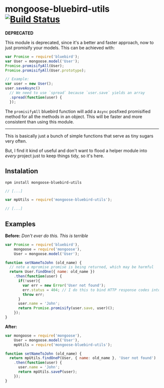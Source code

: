 mongoose-bluebird-utils [![Build Status](https://travis-ci.org/yamadapc/mongoose-bluebird-utils.png)](https://travis-ci.org/yamadapc/mongoose-bluebird-utils)
==================================================

**DEPRECATED**

This module is deprecated, since it's a better and faster approach, now to just
promisify your models. This can be achieved with:
```javascript
var Promise = require('bluebird');
var User = mongoose.model('User');
Promise.promisifyAll(User);
Promise.promisifyAll(User.prototype);

// Example:
var user = new User();
user.saveAsync()
  // We need to use `spread` because `user.save` yields an array
  .spread(function(user) {
  });
```

The `promisifyAll` bluebird function will add a `Async` posfixed promisified
method for all the methods in an object. This will be faster and more consistent
than using this module.
- - -

This is basically just a bunch of simple functions that serve as tiny sugars
very often.

But, I find it kind of useful and don't want to flood a helper module into
*every* project just to keep things tidy, so it's here.


Instalation
--------------------------------------------------

```npm install mongoose-bluebird-utils```

```javascript
// [...]

var mpUtils = require('mongoose-bluebird-utils');

// [...]
```

Examples
--------------------------------------------------

**Before:**
*Don't ever do this. This is terrible*

```javascript
var Promise = require('bluebird'),
    mongoose = require('mongoose'),
    User = mongoose.model('User');

function setNameToJohn (old_name) {
  // note a mpromise promise is being returned, which may be harmful
  return User.findOne({ name: old_name })
    .then(function(user) {
      if(!user){
        var err = new Error('User not found');
        err.status = 404; // I do this to bind HTTP response codes into errors
        throw err;
      }
      user.name = 'John';
      return Promise.promisify(user.save, user)();
    });
}
```

**After:**

```javascript
var mongoose = require('mongoose'),
    User = mongoose.model('User'),
    mpUtils = require('mongoose-bluebird-utils');

function setNameToJohn (old_name) {
  return mpUtils.findOneP(User, { name: old_name }, 'User not found')
    .then(function(user) {
      user.name = 'John';
      return mpUtils.saveP(user);
    });
}
```
